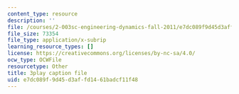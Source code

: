 ```yaml
---
content_type: resource
description: ''
file: /courses/2-003sc-engineering-dynamics-fall-2011/e7dc089f9d45d3affd1461badcf11f48_mB_rrEN_Ltc.srt
file_size: 73354
file_type: application/x-subrip
learning_resource_types: []
license: https://creativecommons.org/licenses/by-nc-sa/4.0/
ocw_type: OCWFile
resourcetype: Other
title: 3play caption file
uid: e7dc089f-9d45-d3af-fd14-61badcf11f48
---
```

